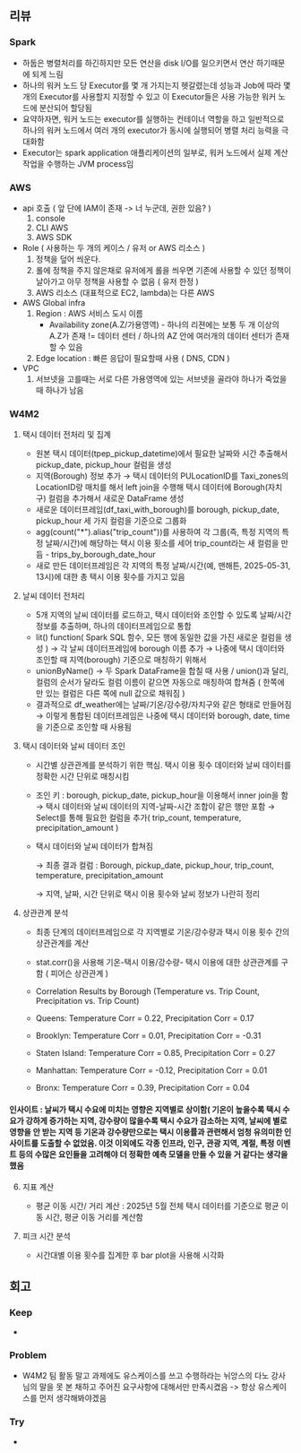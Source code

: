 ## 리뷰

### Spark
- 하둡은 병렬처리를 하긴하지만 모든 연산을 disk I/O를 일으키면서 연산 하기때문에 되게 느림
- 하나의 워커 노드 당 Executor를 몇 개 가지는지 헷갈렸는데 성능과 Job에 따라 몇 개의 Executor를 사용할지 지정할 수 있고 이 Executor들은 사용 가능한 워커 노드에 분산되어 할당됨
- 요약하자면, 워커 노드는 executor를 실행하는 컨테이너 역할을 하고 일반적으로 하나의 워커 노드에서 여러 개의 executor가 동시에 실행되어 병렬 처리 능력을 극대화함
- Executor는 spark application 애플리케이션의 일부로, 워커 노드에서 실제 계산 작업을 수행하는 JVM process임

### AWS
- api 호출 ( 앞 단에 IAM이 존재 -> 너 누군데, 권한 있음? )
  1. console
  2. CLI AWS
  3. AWS SDK
- Role ( 사용하는 두 개의 케이스 / 유저 or AWS 리소스 )
  1. 정책을 덮어 씌운다.
  2. 롤에 정책을 주지 않은채로 유저에게 롤을 씌우면 기존에 사용할 수 있던 정책이 날아가고 아무 정책을 사용할 수 없음 ( 유저 한정 )
  3. AWS 리소스 (대표적으로 EC2, lambda)는 다른 AWS
- AWS Global infra
  1. Region : AWS 서비스 도시 이름
     - Availability zone(A.Z/가용영역) - 하나의 리젼에는 보통 두 개 이상의 A.Z가 존재 != 데이터 센터 / 하나의 AZ 안에 여러개의 데이터 센터가 존재할 수 있음
  2. Edge location : 빠른 응답이 필요할때 사용 ( DNS, CDN )
- VPC
  1. 서브넷을 고를때는 서로 다른 가용영역에 있는 서브넷을 골라야 하나가 죽었을때 하나가 남음
 
### W4M2

1. 택시 데이터 전처리 및 집계
    - 원본 택시 데이터(tpep_pickup_datetime)에서 필요한 날짜와 시간 추출해서 pickup_date, pickup_hour 컬럼을 생성
    - 지역(Borough) 정보 추가 → 택시 데이터의 PULocationID를 Taxi_zones의 LocationID랑 매치를 해서 left join을 수행해 택시 데이터에 Borough(자치구) 컬럼을 추가해서 새로운 DataFrame 생성
    - 새로운 데이터프레임(df_taxi_with_borough)를 borough, pickup_date, pickup_hour 세 가지 컬럼을 기준으로 그룹화
    - agg(count("*").alias("trip_count"))를 사용하여 각 그룹(즉, 특정 지역의 특정 날짜/시간)에 해당하는 택시 이용 횟소를 세어 trip_count라는 새 컬럼을 만듬 - trips_by_borough_date_hour
    - 새로 만든 데이터프레임은 각 지역의 특정 날짜/시간(예, 맨해튼, 2025-05-31, 13시)에 대한 총 택시 이용 횟수를 가지고 있음
    
2. 날씨 데이터 전처리
    - 5개 지역의 날씨 데이터를 로드하고, 택시 데이터와 조인할 수 있도록 날짜/시간 정보를 추출하며, 하나의 데이터프레임으로 통합
    - lit() function( Spark SQL 함수, 모든 행에 동일한 값을 가진 새로운 컬럼을 생성 ) → 각 날씨 데이터프레임에 borough 이름 추가 → 나중에 택시 데이터와 조인할 때 지역(borough) 기준으로 매칭하기 위해서
    - unionByName() → 두 Spark DataFrame을 합칠 때 사용 / union()과 달리, 컬럼의 순서가 달라도 컬럼 이름이 같으면 자동으로 매칭하여 합쳐줌 ( 한쪽에만 있는 컬럼은 다른 쪽에 null 값으로 채워짐 )
    - 결과적으로 df_weather에는 날짜/기온/강수량/자치구와 같은 형태로 만들어짐 → 이렇게 통합된 데이터프레임은 나중에 택시 데이터와 borough, date, time을 기준으로 조인할 때 사용됨

3. 택시 데이터와 날씨 데이터 조인
    - 시간별 상관관계를 분석하기 위한 핵심. 택시 이용 횟수 데이터와 날씨 데이터를 정확한 시간 단위로 매칭시킴
    - 조인 키 : borough, pickup_date, pickup_hour을  이용해서 inner join을 함 → 택시 데이터와 날씨 데이터의 지역-날짜-시간 조합이 같은 행만 포함 → Select를 통해 필요한 컬럼을 추가( trip_count, temperature, precipitation_amount )
    - 택시 데이터와 날씨 데이터가 합쳐짐
        
        → 최종 결과 컬럼 : Borough, pickup_date, pickup_hour, trip_count, temperature, precipitation_amount 
        
        → 지역, 날짜, 시간 단위로 택시 이용 횟수와 날씨 정보가 나란히 정리
        
4. 상관관계 분석
    - 최종 단계의 데이터프레임으로 각 지역별로 기온/강수량과 택시 이용 횟수 간의 상관관계를 계산
    - stat.corr()을 사용해 기온-택시 이용/강수량- 택시 이용에 대한 상관관계를 구함 ( 피어슨 상관관계 )

    - Correlation Results by Borough (Temperature vs. Trip Count, Precipitation vs. Trip Count)
    - Queens: Temperature Corr = 0.22, Precipitation Corr = 0.17
    - Brooklyn: Temperature Corr = 0.01, Precipitation Corr = -0.31
    - Staten Island: Temperature Corr = 0.85, Precipitation Corr = 0.27
    - Manhattan: Temperature Corr = -0.12, Precipitation Corr = 0.01
    - Bronx: Temperature Corr = 0.39, Precipitation Corr = 0.04

#### 인사이트 : 날씨가 택시 수요에 미치는 영향은 지역별로 상이함( 기온이 높을수록 택시 수요가 강하게 증가하는 지역, 강수량이 많을수록 택시 수요가 감소하는 지역, 날씨에 별로 영향을 안 받는 지역 등 기온과 강수량만으로는 택시 이용률과 관련해서 엄청 유의미한 인사이트를 도출할 수 없었음. 이것 이외에도 각종 인프라, 인구, 관광 지역, 계절, 특정 이벤트 등의 수많은 요인들을 고려해야 더 정확한 예측 모델을 만들 수 있을 거 같다는 생각을 했음

6. 지표 계산
    - 평균 이동 시간/ 거리 계산 : 2025년 5월 전체 택시 데이터를 기준으로 평균 이동 시간, 평균 이동 거리를 계산함

7. 피크 시간 분석
    - 시간대별 이용 횟수를 집계한 후 bar plot을 사용해 시각화

## 회고
  
### Keep
- 

### Problem
- W4M2 팀 활동 말고 과제에도 유스케이스를 쓰고 수행하라는 뉘앙스의 다노 강사님의 말을 못 본 채하고 주어진 요구사항에 대해서만 만족시켰음 -> 항상 유스케이스를 먼저 생각해봐야겠음

### Try
- 
